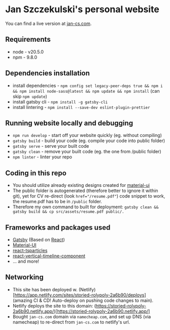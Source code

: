 # Jan Szczekulski's personal website
You can find a live version at [jan-cs.com](http://jan-cs.com/).


## Requirements
* node - v20.5.0
* npm - 9.8.0

## Dependencies installation
* install dependencies - `npm config set legacy-peer-deps true && npm i && npm install node-sass@latest && npm update && npm install` (can skip `npm update`)
* install gatsby cli - `npm install -g gatsby-cli`
* install lintering - `npm install --save-dev eslint-plugin-prettier`

## Running website locally and debugging
* `npm run develop` - start off your website quickly (eg. without compiling)
* `gatsby build` - build your code (eg. compile your code into public folder)
* `gatsby serve` - serve your built code
* `gatsby clean` - remove your built code (eg. the one from /public folder)
* `npm linter` - linter your repo 

## Coding in this repo
* You should utilize already existing designs created for [material-ui](https://mui.com/material-ui/icons/)
* The public folder is autogenerated (therefore better to ignore it within git), yet for CV re-direct (look `href="/resume.pdf"`) code snippet to work, the resume.pdf has to be in `/public` folder.
* Therefore my own command to built for deployment: `gatsby clean && gatsby build && cp src/assets/resume.pdf public/.` 

## Frameworks and packages used
- [Gatsby](https://www.gatsbyjs.com/) (Based on [React](https://reactjs.org/))
- [Material-UI](https://material-ui.com/)
- [react-tsparticles](https://github.com/matteobruni/tsparticles)
- [react-vertical-timeline-component](https://github.com/stephane-monnot/react-vertical-timeline)
- ... and more!


## Networking
* This site has been deployed w. (Netlify)[https://app.netlify.com/sites/storied-rolypoly-2a6b90/deploys] (amazing CI & CD! Auto-deploy on pushing code changes to main). 
* Netlify deploys the site to this domain: (https://storied-rolypoly-2a6b90.netlify.app/)[https://storied-rolypoly-2a6b90.netlify.app/]
* Bought `jan-cs.com` domain via `namecheap.com`, and set up DNS (via namecheap) to re-direct from `jan-cs.com` to netlify's url.